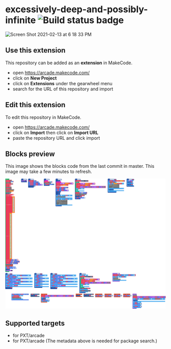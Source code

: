 # excessively-deep-and-possibly-infinite ![Build status badge](https://github.com/orta/excessively-deep-and-possibly-infinite/workflows/MakeCode/badge.svg)

![Screen Shot 2021-02-13 at 6 18 33 PM](https://user-images.githubusercontent.com/49038/107857706-f2ba2f00-6e27-11eb-8e9c-010081c7dee7.png)

## Use this extension

This repository can be added as an **extension** in MakeCode.

* open https://arcade.makecode.com/
* click on **New Project**
* click on **Extensions** under the gearwheel menu
* search for the URL of this repository and import

## Edit this extension

To edit this repository in MakeCode.

* open https://arcade.makecode.com/
* click on **Import** then click on **Import URL**
* paste the repository URL and click import

## Blocks preview

This image shows the blocks code from the last commit in master.
This image may take a few minutes to refresh.

![A rendered view of the blocks](https://github.com/orta/excessively-deep-and-possibly-infinite/raw/master/.makecode/blocks.png)

## Supported targets

* for PXT/arcade
* for PXT/arcade
(The metadata above is needed for package search.)

